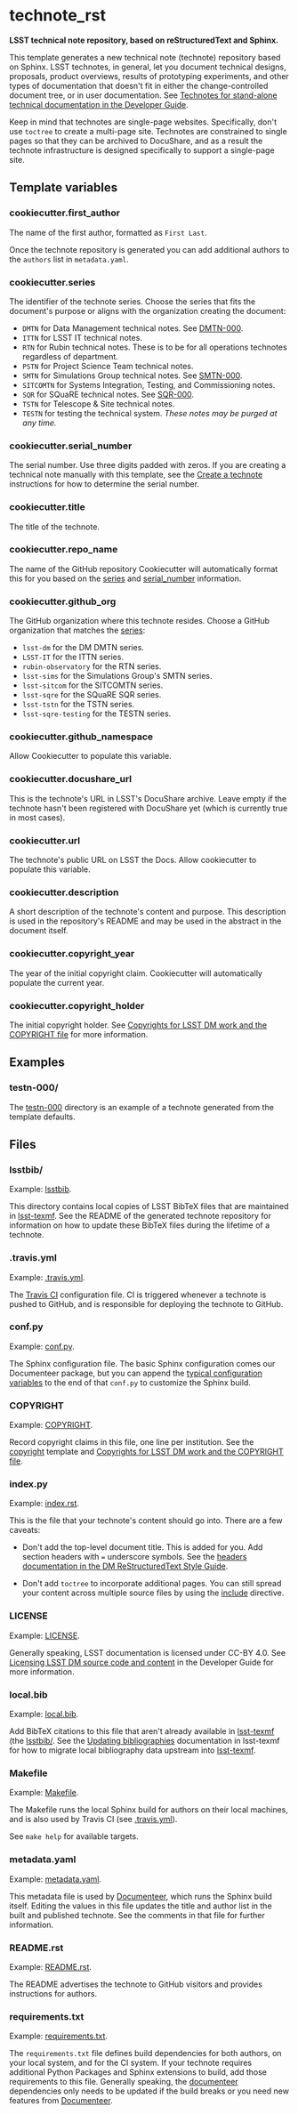 # technote_rst

**LSST technical note repository, based on reStructuredText and Sphinx.**

This template generates a new technical note (technote) repository based on Sphinx.
LSST technotes, in general, let you document technical designs, proposals, product overviews, results of prototyping experiments, and other types of documentation that doesn't fit in either the change-controlled document tree, or in user documentation.
See [Technotes for stand-alone technical documentation in the Developer Guide](https://developer.lsst.io/project-docs/technotes.html).

Keep in mind that technotes are single-page websites.
Specifically, don't use `toctree` to create a multi-page site.
Technotes are constrained to single pages so that they can be archived to DocuShare, and as a result the technote infrastructure is designed specifically to support a single-page site.

## Template variables

### cookiecutter.first_author

The name of the first author, formatted as `First Last`.

Once the technote repository is generated you can add additional authors to the `authors` list in `metadata.yaml`.

### cookiecutter.series

The identifier of the technote series.
Choose the series that fits the document's purpose or aligns with the organization creating the document:

- `DMTN` for Data Management technical notes. See [DMTN-000](https://dmtn-000.lsst.io).
- `ITTN` for LSST IT technical notes.
- `RTN` for Rubin technical notes. These is to be for all operations technotes regardless of department.
- `PSTN` for Project Science Team technical notes.
- `SMTN` for Simulations Group technical notes. See [SMTN-000](https://smtn-000.lsst.io).
- `SITCOMTN` for Systems Integration, Testing, and Commissioning notes.
- `SQR` for SQuaRE technical notes. See [SQR-000](https://sqr-000.lsst.io).
- `TSTN` for Telescope & Site technical notes.
- `TESTN` for testing the technical system. *These notes may be purged at any time.*

### cookiecutter.serial_number

The serial number. Use three digits padded with zeros.
If you are creating a technical note manually with this template, see the [Create a technote](https://developer.lsst.io/project-docs/technotes.html#create-a-technote) instructions for how to determine the serial number.

### cookiecutter.title

The title of the technote.

### cookiecutter.repo_name

The name of the GitHub repository
Cookiecutter will automatically format this for you based on the [series](#cookiecutter_series) and [serial_number](#cookiecutter_serial_number) information.

### cookiecutter.github_org

The GitHub organization where this technote resides.
Choose a GitHub organization that matches the [series](#cookiecutter_series):

- `lsst-dm` for the DM DMTN series.
- `LSST-IT` for the ITTN series.
- `rubin-observatory` for the RTN series.
- `lsst-sims` for the Simulations Group's SMTN series.
- `lsst-sitcom` for the SITCOMTN series.
- `lsst-sqre` for the SQuaRE SQR series.
- `lsst-tstn` for the TSTN series.
- `lsst-sqre-testing` for the TESTN series.

### cookiecutter.github_namespace

Allow Cookiecutter to populate this variable.

### cookiecutter.docushare_url

This is the technote's URL in LSST's DocuShare archive.
Leave empty if the technote hasn't been registered with DocuShare yet (which is currently true in most cases).

### cookiecutter.url

The technote's public URL on LSST the Docs.
Allow cookiecutter to populate this variable.

### cookiecutter.description

A short description of the technote's content and purpose.
This description is used in the repository's README and may be used in the abstract in the document itself.

### cookiecutter.copyright_year

The year of the initial copyright claim.
Cookiecutter will automatically populate the current year.

### cookiecutter.copyright_holder

The initial copyright holder.
See [Copyrights for LSST DM work and the COPYRIGHT file](https://developer.lsst.io/legal/copyright-overview.html) for more information.

## Examples

### testn-000/

The [testn-000](testn-000) directory is an example of a technote generated from the template defaults.

## Files

### lsstbib/

Example: [lsstbib](testn-000/lsstbib).

This directory contains local copies of LSST BibTeX files that are maintained in [lsst-texmf](https://github.com/lsst/lsst-texmf).
See the README of the generated technote repository for information on how to update these BibTeX files during the lifetime of a technote.

### .travis.yml

Example: [.travis.yml](testn-000/.travis.yml).

The [Travis CI](https://travis-ci.com) configuration file.
CI is triggered whenever a technote is pushed to GitHub, and is responsible for deploying the technote to GitHub.

### conf.py

Example: [conf.py](testn-000/conf.py).

The Sphinx configuration file.
The basic Sphinx configuration comes our Documenteer package, but you can append the [typical configuration variables](http://www.sphinx-doc.org/en/master/usage/configuration.html) to the end of that ``conf.py`` to customize the Sphinx build.

### COPYRIGHT

Example: [COPYRIGHT](testn-000/COPYRIGHT).

Record copyright claims in this file, one line per institution.
See the [copyright](../copyright) template and [Copyrights for LSST DM work and the COPYRIGHT file](https://developer.lsst.io/legal/copyright-overview.html).

### index.py

Example: [index.rst](testn-000/index.rst).

This is the file that your technote's content should go into.
There are a few caveats:

- Don't add the top-level document title.
  This is added for you.
  Add section headers with `=` underscore symbols.
  See the [headers documentation in the DM ReStructuredText Style Guide](https://developer.lsst.io/restructuredtext/style.html#sections).

- Don't add `toctree` to incorporate additional pages.
  You can still spread your content across multiple source files by using the [include](http://docutils.sourceforge.net/docs/ref/rst/directives.html#include) directive.

### LICENSE

Example: [LICENSE](testn-000/LICENSE).

Generally speaking, LSST documentation is licensed under CC-BY 4.0.
See [Licensing LSST DM source code and content](https://developer.lsst.io/legal/licensing-overview.html) in the Developer Guide for more information.

### local.bib

Example: [local.bib](testn-000/local.bib).

Add BibTeX citations to this file that aren't already available in [lsst-texmf](https://lsst-texmf.lsst.io) (the [lsstbib/](#testn-000/local_bib).
See the [Updating bibliographies](https://lsst-texmf.lsst.io/developer.html#updating-bibliographies) documentation in lsst-texmf for how to migrate local bibliography data upstream into [lsst-texmf](https://lsst-texmf.lsst.io).

### Makefile

Example: [Makefile](testn-000/Makefile).

The Makefile runs the local Sphinx build for authors on their local machines, and is also used by Travis CI (see [.travis.yml](testn-000/.travis.yml)).

See ``make help`` for available targets.

### metadata.yaml

Example: [metadata.yaml](testn-000/metadata.yaml).

This metadata file is used by [Documenteer](https://documenteer.lsst.io), which runs the Sphinx build itself.
Editing the values in this file updates the title and author list in the built and published technote.
See the comments in that file for further information.

### README.rst

Example: [README.rst](testn-000/README.rst).

The README advertises the technote to GitHub visitors and provides instructions for authors.

### requirements.txt

Example: [requirements.txt](testn-000/requirements.txt).

The `requirements.txt` file defines build dependencies for both authors, on your local system, and for the CI system.
If your technote requires additional Python Packages and Sphinx extensions to build, add those requirements to this file.
Generally speaking, the [documenteer](https://documenteer.lsst.io) dependencies only needs to be updated if the build breaks or you need new features from [Documenteer](https://documenteer.lsst.io).
